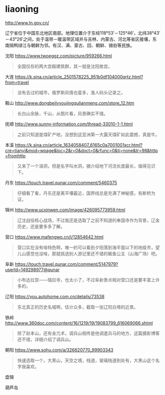 # liaoning

http://www.ln.gov.cn/

辽宁省位于中国东北地区南部。地理位置介于东经118°53′－125°46′，北纬38°43′－43°26′之间，处于温带－暖温带区域并与吉林、内蒙古、河北等省区接壤，东南隔鸭绿江与朝鲜为邻。有汉、满、蒙古、回、朝鲜、锡伯等民族。

沈阳 https://www.twoeggz.com/picture/959266.html

> 全国仅存的两大宫殿建筑群，其一就是沈阳故宫。

大连 https://k.sina.cn/article_2501578225_951b0df104000qrtz.html?from=travel

> 没有去过的城市，俄罗斯风情也蛮多，渔人码头记录之。

鞍山 http://www.dongbeilvyoujingqulianmeng.com/store_12.htm

> 长白山余脉，千山，从图片看，风景确实不错。

抚顺 http://www.sunny-information.com/thread-33010-1-1.html

> 之前只知道是煤矿产地，没想到这亚洲第一大露天煤矿如此震撼，真是牛。

本溪 https://k.sina.cn/article_1634058407_6165c0a7001001xcr.html?cre=tianyi&mod=wpage&loc=2&r=0&doct=0&rfunc=0&tj=none&tr=98&http=fromhttp

> 又来了一个溶洞，但是名字叫水洞，据介绍地下河流长度最长，值得见识下。

丹东 https://touch.travel.qunar.com/comment/5460375

> 仔细看了看，丹东还是离平壤最近，国界线总是充满了神秘感，有断桥为证。

锦州 http://www.ucxinwen.com/image/426095773959.html

> 辽沈战役核心战场，不过我还是选取了之前不知道的奉国寺作为背景，辽金历史，还是要多多了解。

营口 https://www.mafengwo.cn/i/12854642.html

> 营口实在没有啥特色啊，唯一的可以看到夕阳落到海平面以下的地级市，望儿山感觉也没啥，那就挑选别人游记里还不错的鲅鱼公主（山海广场）吧。

阜新 https://touch.travel.qunar.com/comment/5147979?userId=149298977@qunar

> 小布达拉宫——瑞应寺，也太小了，不过阜新景点相对营口还是要丰富上许多的。

辽阳 https://you.autohome.com.cn/details/73538

> 东北真正的历史名城啊，估计众多，截取一张辽阳白塔的近景。

铁岭 http://www.360doc.com/content/16/1219/19/19083799_616069066.shtml

> 除了赵本山，还有金兀术，调兵山相传是他调遣兵马的地方，这篇摄影博客还不错，详细介绍了调兵山。

朝阳 https://www.sohu.com/a/326620770_99903343

> 快速选取一个，大黑山，天空之境，栈道，玻璃栈道到处有，大黑山这个名字我喜欢。

盘锦

葫芦岛